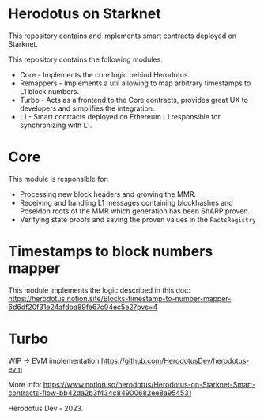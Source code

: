 # Herodotus on Starknet

This repository contains and implements smart contracts deployed on Starknet.

This repository contains the following modules:

- Core - Implements the core logic behind Herodotus.
- Remappers - Implements a util allowing to map arbitrary timestamps to L1 block numbers.
- Turbo - Acts as a frontend to the Core contracts, provides great UX to developers and simplifies the integration.
- L1 - Smart contracts deployed on Ethereum L1 responsible for synchronizing with L1.

# Core

This module is responsible for:

- Processing new block headers and growing the MMR.
- Receiving and handling L1 messages containing blockhashes and Poseidon roots of the MMR which generation has been ShARP proven.
- Verifying state proofs and saving the proven values in the `FactsRegistry`

# Timestamps to block numbers mapper

This module implements the logic described in this doc:
https://herodotus.notion.site/Blocks-timestamp-to-number-mapper-6d6df20f31e24afdba89fe67c04ec5e2?pvs=4

# Turbo

WIP -> EVM implementation https://github.com/HerodotusDev/herodotus-evm

More info:
https://www.notion.so/herodotus/Herodotus-on-Starknet-Smart-contracts-flow-bb42da2b3f434c84900682ee8a954531

Herodotus Dev - 2023.
